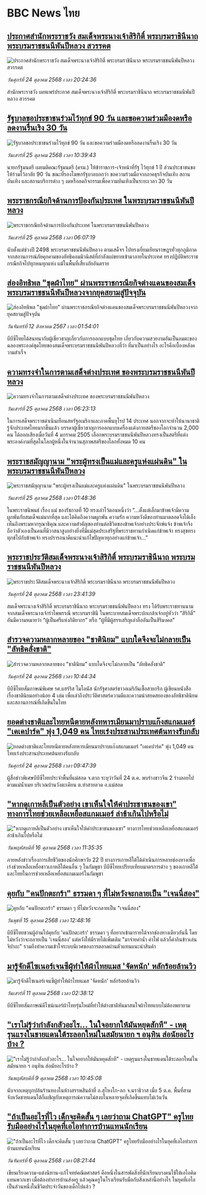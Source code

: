 # BBC News ไทย## [ประกาศสำนักพระราชวัง สมเด็จพระนางเจ้าสิริกิติ์ พระบรมราชินีนาถ พระบรมราชชนนีพันปีหลวง สวรรคต](https://www.bbc.com/thai/articles/clyg38l4pr2o?at_medium=RSS&at_campaign=rss?at_campaign=githubrss)![ประกาศสำนักพระราชวัง สมเด็จพระนางเจ้าสิริกิติ์ พระบรมราชินีนาถ พระบรมราชชนนีพันปีหลวง สวรรคต](https://ichef.bbci.co.uk/ace/ws/240/cpsprodpb/68b2/live/fb0570c0-b116-11f0-aa13-0b0479f6f42a.jpg)_วันศุกร์ที่ 24 ตุลาคม 2568 เวลา 20:24:36_สำนักพระราชวัง เผยแพร่ประกาศ สมเด็จพระนางเจ้าสิริกิติ์ พระบรมราชินีนาถ พระบรมราชชนนีพันปีหลวง สวรรคต## [รัฐบาลขอประชาชนร่วมไว้ทุกข์ 90 วัน และขอความร่วมมืองดหรือลดงานรื่นเริง 30 วัน](https://www.bbc.com/thai/articles/cn0g54k5y61o?at_medium=RSS&at_campaign=rss?at_campaign=githubrss)![รัฐบาลขอประชาชนร่วมไว้ทุกข์ 90 วัน และขอความร่วมมืองดหรือลดงานรื่นเริง 30 วัน](https://ichef.bbci.co.uk/ace/ws/240/cpsprodpb/1930/live/6496aff0-b15c-11f0-ba75-093eca1ac29b.jpg)_วันเสาร์ที่ 25 ตุลาคม 2568 เวลา 10:39:43_นายกรัฐมนตรี เผยมติคณะรัฐมนตรี (ครม.) ให้ข้าราชการ-เจ้าหน้าที่รัฐ ไว้ทุกข์ 1 ปี ส่วนประชาชนขอให้ร่วมไว้อาลัย 90 วัน ขณะที่รองโฆษกรัฐบาลบอกว่า ขอความร่วมมือจากภาคธุรกิจบันเทิง สถานบันเทิง และสถานบริการต่าง ๆ งดหรือลดกิจกรรมเพื่อความบันเทิงเป็นระยะเวลา 30 วัน## [พระราชกรณียกิจด้านการป้องกันประเทศ ในพระบรมราชชนนีพันปีหลวง](https://www.bbc.com/thai/articles/ckg148j3grro?at_medium=RSS&at_campaign=rss?at_campaign=githubrss)![พระราชกรณียกิจด้านการป้องกันประเทศ ในพระบรมราชชนนีพันปีหลวง](https://ichef.bbci.co.uk/ace/ws/240/cpsprodpb/1e8c/live/93bad6b0-b154-11f0-ba75-093eca1ac29b.jpg)_วันเสาร์ที่ 25 ตุลาคม 2568 เวลา 06:07:19_นับตั้งแต่ช่วงปี 2498 พระบรมราชชนนีพันปีหลวง ตามเสด็จฯ ไปทรงเยี่ยมเยียนราษฎรทั่วทุกภูมิภาคจากสถานการณ์ภัยคุกคามของลัทธิคอมมิวนิสต์ที่กำลังแผ่ขยายเข้ามาภายในประเทศ ทรงปฏิบัติพระราชกรณียกิจไปทุกหนทุกแห่ง แม้ในพื้นที่เสี่ยงภัยอันตราย## [ส่องอิทธิพล "ชุดผ้าไทย" ผ่านพระราชกรณียกิจต่างแดนของสมเด็จพระบรมราชชนนีพันปีหลวงจากยุคสยามสู่ปัจจุบัน](https://www.bbc.com/thai/articles/cn02dgn015yo?at_medium=RSS&at_campaign=rss?at_campaign=githubrss)![ส่องอิทธิพล "ชุดผ้าไทย" ผ่านพระราชกรณียกิจต่างแดนของสมเด็จพระบรมราชชนนีพันปีหลวงจากยุคสยามสู่ปัจจุบัน](https://ichef.bbci.co.uk/ace/ws/240/cpsprodpb/6beb/live/a6c68be0-56d4-11ef-ace9-2bd4b78d9356.jpg)_วันจันทร์ที่ 12 สิงหาคม 2567 เวลา 01:54:01_บีบีซีไทยได้สนทนากับผู้เชี่ยวชาญเกี่ยวกับการออกแบบชุดไทย เกี่ยวกับความสวยงามอันเป็นอมตะของฉลองพระองค์ชุดไทยของสมเด็จพระบรมราชชนนีพันปีหลวงที่ว่า ที่มาเป็นอย่างไร อะไรคือเบื้องหลังความสำเร็จ## [ความทรงจำในการตามเสด็จต่างประเทศ ของพระบรมราชชนนีพันปีหลวง](https://www.bbc.com/thai/articles/c8x1gqejxqro?at_medium=RSS&at_campaign=rss?at_campaign=githubrss)![ความทรงจำในการตามเสด็จต่างประเทศ ของพระบรมราชชนนีพันปีหลวง](https://ichef.bbci.co.uk/ace/ws/240/cpsprodpb/7458/live/5c976c60-b146-11f0-ba75-093eca1ac29b.jpg)_วันเสาร์ที่ 25 ตุลาคม 2568 เวลา 06:23:13_ในการเสด็จพระราชดำเนินเยือนสหรัฐอเมริกาและภาคพื้นยุโรป 14 ประเทศ นอกจากจะทำให้นานาชาติรู้จักประเทศไทยมากขึ้นแล้ว บรรดาผู้เชี่ยวชาญการออกแบบเครื่องแต่งกายสตรีของโลกจำนวน 2,000 คน ได้ออกเสียงเมื่อวันที่ 4 มกราคม 2505 เลือกพระบรมราชชนนีพันปีหลวงทรงเป็นสตรีที่แต่งพระองค์งามที่สุดในโลกผู้หนึ่งในจำนวนสุภาพสตรีของโลกทั้งหมด 10 คน## [พระราชสมัญญานาม "พระผู้ทรงเป็นแม่และครูแห่งแผ่นดิน" ในพระบรมราชชนนีพันปีหลวง](https://www.bbc.com/thai/articles/cly9gx5x7e7o?at_medium=RSS&at_campaign=rss?at_campaign=githubrss)![พระราชสมัญญานาม "พระผู้ทรงเป็นแม่และครูแห่งแผ่นดิน" ในพระบรมราชชนนีพันปีหลวง](https://ichef.bbci.co.uk/ace/ws/240/cpsprodpb/358a/live/647e7330-b13f-11f0-aa13-0b0479f6f42a.jpg)_วันเสาร์ที่ 25 ตุลาคม 2568 เวลา 01:48:36_ในพระราชนิพนธ์ เรื่อง แม่ ของรัชกาลที่ 10 ทรงเล่าไว้ตอนหนึ่งว่า “...ตั้งแต่เล็กมาข้าพเจ้ามีความผูกพันกับสมเด็จแม่มากที่สุด และได้คิดถึงความผูกพัน ความรัก ความหวังดีของท่านมาตลอดจึงได้เล็งเห็นถึงพระมหากรุณาธิคุณ และความสำคัญของท่านต่อชีวิตของข้าพเจ้าอย่างประจักษ์แจ้ง ข้าพเจ้าจึงถือว่าตัวเองเป็นคนที่มีวาสนาสูงอย่างยิ่งที่มีแม่สุดประเสริฐที่พระราชทานกำเนิดแก่ข้าพเจ้า ทรงสุขทรงทุกข์ไปกับข้าพเจ้า ทรงปรารถนาดีแนะนำแก้ไขปัญหาทุกอย่างแก่ข้าพเจ้า...”## [พระราชประวัติสมเด็จพระนางเจ้าสิริกิติ์ พระบรมราชินีนาถ พระบรมราชชนนีพันปีหลวง](https://www.bbc.com/thai/articles/cq5042zw8zqo?at_medium=RSS&at_campaign=rss?at_campaign=githubrss)![พระราชประวัติสมเด็จพระนางเจ้าสิริกิติ์ พระบรมราชินีนาถ พระบรมราชชนนีพันปีหลวง](https://ichef.bbci.co.uk/ace/ws/240/cpsprodpb/b111/live/3069e8d0-b12c-11f0-ba75-093eca1ac29b.jpg)_วันศุกร์ที่ 24 ตุลาคม 2568 เวลา 23:41:39_สมเด็จพระนางเจ้าสิริกิติ์ พระบรมราชินีนาถ พระบรมราชชนนีพันปีหลวง ทรง ได้รับพระราชทานนามจากสมเด็จพระนางเจ้ารำไพพรรณี พระบรมราชินี ในพระบาทสมเด็จพระปกเกล้าเจ้าอยู่หัวว่า “สิริกิติ์” อันมีความหมายว่า “ผู้เป็นศรีแห่งกิติยากร” หรือ “ผู้ที่มีผู้สรรเสริญเล่าลืออันเป็นสิริมงคล”## [สำรวจความหลากหลายของ "ชาตินิยม" แบบใดจึงจะไม่กลายเป็น "ลัทธิคลั่งชาติ"](https://www.bbc.com/thai/articles/cgjdl0j50wwo?at_medium=RSS&at_campaign=rss?at_campaign=githubrss)![สำรวจความหลากหลายของ "ชาตินิยม" แบบใดจึงจะไม่กลายเป็น "ลัทธิคลั่งชาติ"](https://ichef.bbci.co.uk/ace/ws/240/cpsprodpb/26a2/live/7afb1d30-b0b2-11f0-ba75-093eca1ac29b.jpg)_วันศุกร์ที่ 24 ตุลาคม 2568 เวลา 10:44:34_บีบีซีไทยสัมภาษณ์พิเศษ รศ.แฮร์ริส ไมโลนัส นักรัฐศาสตร์ชาวอเมริกันเชื้อสายกรีก ผู้เขียนหนังสือเรื่องชาตินิยมอย่างน้อย 4 เล่ม เพื่อเล่าถึงประวัติศาสตร์ความดีและความน่าสยดสยองของลัทธิชาตินิยม และสถานการณ์ที่เกิดขึ้นในไทย## [ยอดต่างชาติและไทยหนีตายหลังทหารเมียนมาปราบแก๊งสแกมเมอร์ "เคเคปาร์ค" พุ่ง 1,049 คน ไทยเร่งประสานประเทศต้นทางรับกลับ](https://www.bbc.com/thai/articles/cvgd7z0x9zwo?at_medium=RSS&at_campaign=rss?at_campaign=githubrss)![ยอดต่างชาติและไทยหนีตายหลังทหารเมียนมาปราบแก๊งสแกมเมอร์ "เคเคปาร์ค" พุ่ง 1,049 คน ไทยเร่งประสานประเทศต้นทางรับกลับ](https://ichef.bbci.co.uk/ace/ws/240/cpsprodpb/aaea/live/bbc06840-b0ba-11f0-aa13-0b0479f6f42a.jpg)_วันศุกร์ที่ 24 ตุลาคม 2568 เวลา 09:47:39_ผู้สื่อข่าวพิเศษบีบีซีไทยประจำพื้นที่แม่สอด จ.ตาก ระบุว่าวันที่ 24 ต.ค. พบร่างชาวจีน 2 ร่างลอยไปตามแม่น้ำเมย บริเวณบ้านวังตะเคียน ต.ท่าสายลวด อ.แม่สอด## ["หากดูเกาหลีเป็นตัวอย่าง เขาเห็นใจให้ค่าประชาชนของเขา" ทางการไทยช่วยเหลือเหยื่อสแกมเมอร์ ล่าช้าเกินไปหรือไม่](https://www.bbc.com/thai/articles/c620lgl676ko?at_medium=RSS&at_campaign=rss?at_campaign=githubrss)!["หากดูเกาหลีเป็นตัวอย่าง เขาเห็นใจให้ค่าประชาชนของเขา" ทางการไทยช่วยเหลือเหยื่อสแกมเมอร์ ล่าช้าเกินไปหรือไม่](https://ichef.bbci.co.uk/ace/ws/240/cpsprodpb/0d67/live/6c10aa60-aa81-11f0-b2a1-6f537f66f9aa.jpg)_วันพฤหัสบดีที่ 16 ตุลาคม 2568 เวลา 11:35:35_ภายหลังข่าวเรื่องการเสียชีวิตของนักศึกษาวัย 22 ปี ทางการเกาหลีใต้ได้ดำเนินการหลายช่องทางเพื่อเร่งช่วยเหลือเหยื่อชาวเกาหลีใต้คนอื่น ๆ ในกัมพูชา  บีบีซีไทยเปรียบเทียบมาตรการต่าง ๆ ของเกาหลีใต้และไทยในการช่วยเหลือเหยื่อสแกมเมอร์ในกัมพูชา## [คุยกับ "คนปักตะกร้า" ธรรมดา ๆ ที่ไม่หวังจะกลายเป็น "เจนนี่สอง"](https://www.bbc.com/thai/articles/c2drpzn3k7yo?at_medium=RSS&at_campaign=rss?at_campaign=githubrss)![คุยกับ "คนปักตะกร้า" ธรรมดา ๆ ที่ไม่หวังจะกลายเป็น "เจนนี่สอง"](https://ichef.bbci.co.uk/ace/ws/240/cpsprodpb/50e6/live/e0143630-a9ae-11f0-97ec-91b89bd10dfa.jpg)_วันพุธที่ 15 ตุลาคม 2568 เวลา 12:48:16_บีบีซีไทยชวนผู้อ่านไปคุยกับ 'คนปักตะกร้า' ธรรมดา ๆ ที่อยากเข้ามารายได้จากช่องทางเดียวกันนี้ โดยไม่หวังว่าจะกลายเป็น 'เจนนี่สอง' แต่หวังให้มีรายได้เพิ่มเติม "มาจ่ายค่าน้ำ ค่าไฟ แล้วก็ค่ากินข้าวเล่นจิปาถะ" รวมถึงทำความเข้าใจระบบนิเวศของการตลาดผ่านตัวแทนแนะนำสินค้า## [มารู้จักดีไซเนอร์เจนซีผู้ทำให้ผ้าไทยแมส 'จัดหนัก' หลักร้อยล้านวิว](https://www.bbc.com/thai/articles/cj4y72rr9gjo?at_medium=RSS&at_campaign=rss?at_campaign=githubrss)![มารู้จักดีไซเนอร์เจนซีผู้ทำให้ผ้าไทยแมส 'จัดหนัก' หลักร้อยล้านวิว](https://ichef.bbci.co.uk/ace/ws/240/cpsprodpb/c3a0/live/d4ae1ad0-a40f-11f0-b741-177e3e2c2fc7.jpg)_วันเสาร์ที่ 11 ตุลาคม 2568 เวลา 02:38:12_บีบีซีไทยสัมภาษณ์ดีไซน์เนอร์ผ้าไทยรุ่นใหม่ที่ทำให้ต่างชาติหันมาสนใจผ้าไทยแบบไม่ต้องพยายาม## ["เราไม่รู้ว่ากำลังกลัวอะไร... ในใจอยากให้มันหยุดสักที" - เหตุรุนแรงในชายแดนใต้ระลอกใหม่ในสมัยนายก ฯ อนุทิน ส่อนัยอะไรบ้าง ?](https://www.bbc.com/thai/articles/cgj19jx8z79o?at_medium=RSS&at_campaign=rss?at_campaign=githubrss)!["เราไม่รู้ว่ากำลังกลัวอะไร... ในใจอยากให้มันหยุดสักที" - เหตุรุนแรงในชายแดนใต้ระลอกใหม่ในสมัยนายก ฯ อนุทิน ส่อนัยอะไรบ้าง ?](https://ichef.bbci.co.uk/ace/ws/240/cpsprodpb/b174/live/dabb4060-a4eb-11f0-b741-177e3e2c2fc7.jpg)_วันพฤหัสบดีที่ 9 ตุลาคม 2568 เวลา 10:45:08_นับจากเหตุบุกปล้นร้านทองในห้างสรรพสินค้าที่ อ.สุไหงโก-ลก จ.นราธิวาส เมื่อ 5 ต.ค. พื้นที่สามจังหวัดชายแดนใต้ก็เผชิญกับเหตุการณ์ความไม่สงบในหลายจุดที่เกิดขึ้นแทบไม่เว้นวัน## ["ถ้าเป็นอะไรที่ไว เด็กจะคิดสั้น ๆ เลยว่าถาม ChatGPT" ครูไทยรับมืออย่างไรในยุคที่เอไอทำการบ้านแทนนักเรียน](https://www.bbc.com/thai/articles/c1wg204991xo?at_medium=RSS&at_campaign=rss?at_campaign=githubrss)!["ถ้าเป็นอะไรที่ไว เด็กจะคิดสั้น ๆ เลยว่าถาม ChatGPT" ครูไทยรับมืออย่างไรในยุคที่เอไอทำการบ้านแทนนักเรียน](https://ichef.bbci.co.uk/ace/ws/240/cpsprodpb/3e15/live/f91b9160-a28c-11f0-b741-177e3e2c2fc7.jpg)_วันจันทร์ที่ 6 ตุลาคม 2568 เวลา 08:21:44_เขียนเรียงความ-แต่งนิทาน-แก้โจทย์คณิตศาสตร์ คือหนึ่งในสารพัดสิ่งที่นักเรียนบางคนใช้ให้เอไอคิดแทนพวกเขา เมื่อต้องทำการบ้านส่งครู แล้วคุณครูในโรงเรียนรับมือกับสิ่งเหล่านี้อย่างไร ในยุคที่เอไอเป็นส่วนหนึ่งในชีวิตประจำวันของเด็กไปแล้ว ?